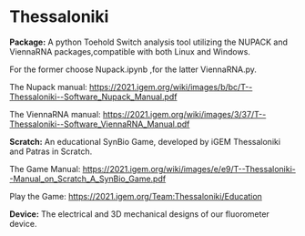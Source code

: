 # Thessaloniki
**Package:**
A python Toehold Switch analysis tool utilizing the NUPACK and ViennaRNA packages,compatible with both Linux and Windows.

For the former choose Nupack.ipynb ,for the latter ViennaRNA.py.

The Nupack manual: https://2021.igem.org/wiki/images/b/bc/T--Thessaloniki--Software_Nupack_Manual.pdf

The ViennaRNA manual: https://2021.igem.org/wiki/images/3/37/T--Thessaloniki--Software_ViennaRNA_Manual.pdf




**Scratch:**
An educational SynBio Game, developed by iGEM Thessaloniki and Patras in Scratch.

The Game Manual: https://2021.igem.org/wiki/images/e/e9/T--Thessaloniki--Manual_on_Scratch_A_SynBio_Game.pdf

Play the Game: https://2021.igem.org/Team:Thessaloniki/Education




**Device:**
The electrical and 3D mechanical designs of our fluorometer device. 
